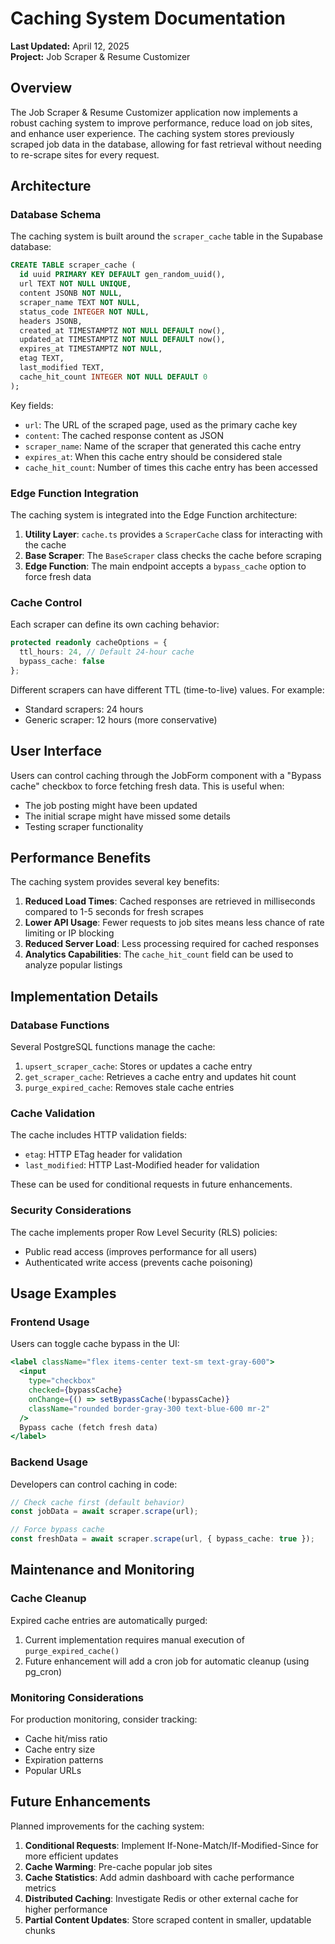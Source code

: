# Caching System Documentation

**Last Updated:** April 12, 2025  
**Project:** Job Scraper & Resume Customizer

## Overview

The Job Scraper & Resume Customizer application now implements a robust caching system to improve performance, reduce load on job sites, and enhance user experience. The caching system stores previously scraped job data in the database, allowing for fast retrieval without needing to re-scrape sites for every request.

## Architecture

### Database Schema

The caching system is built around the `scraper_cache` table in the Supabase database:

```sql
CREATE TABLE scraper_cache (
  id uuid PRIMARY KEY DEFAULT gen_random_uuid(),
  url TEXT NOT NULL UNIQUE,
  content JSONB NOT NULL,
  scraper_name TEXT NOT NULL,
  status_code INTEGER NOT NULL,
  headers JSONB,
  created_at TIMESTAMPTZ NOT NULL DEFAULT now(),
  updated_at TIMESTAMPTZ NOT NULL DEFAULT now(),
  expires_at TIMESTAMPTZ NOT NULL,
  etag TEXT,
  last_modified TEXT,
  cache_hit_count INTEGER NOT NULL DEFAULT 0
);
```

Key fields:
- `url`: The URL of the scraped page, used as the primary cache key
- `content`: The cached response content as JSON
- `scraper_name`: Name of the scraper that generated this cache entry
- `expires_at`: When this cache entry should be considered stale
- `cache_hit_count`: Number of times this cache entry has been accessed

### Edge Function Integration

The caching system is integrated into the Edge Function architecture:

1. **Utility Layer**: `cache.ts` provides a `ScraperCache` class for interacting with the cache
2. **Base Scraper**: The `BaseScraper` class checks the cache before scraping
3. **Edge Function**: The main endpoint accepts a `bypass_cache` option to force fresh data

### Cache Control

Each scraper can define its own caching behavior:

```typescript
protected readonly cacheOptions = {
  ttl_hours: 24, // Default 24-hour cache
  bypass_cache: false
};
```

Different scrapers can have different TTL (time-to-live) values. For example:
- Standard scrapers: 24 hours
- Generic scraper: 12 hours (more conservative)

## User Interface

Users can control caching through the JobForm component with a "Bypass cache" checkbox to force fetching fresh data. This is useful when:

- The job posting might have been updated
- The initial scrape might have missed some details
- Testing scraper functionality

## Performance Benefits

The caching system provides several key benefits:

1. **Reduced Load Times**: Cached responses are retrieved in milliseconds compared to 1-5 seconds for fresh scrapes
2. **Lower API Usage**: Fewer requests to job sites means less chance of rate limiting or IP blocking
3. **Reduced Server Load**: Less processing required for cached responses
4. **Analytics Capabilities**: The `cache_hit_count` field can be used to analyze popular listings

## Implementation Details

### Database Functions

Several PostgreSQL functions manage the cache:

1. `upsert_scraper_cache`: Stores or updates a cache entry
2. `get_scraper_cache`: Retrieves a cache entry and updates hit count
3. `purge_expired_cache`: Removes stale cache entries

### Cache Validation

The cache includes HTTP validation fields:
- `etag`: HTTP ETag header for validation
- `last_modified`: HTTP Last-Modified header for validation

These can be used for conditional requests in future enhancements.

### Security Considerations

The cache implements proper Row Level Security (RLS) policies:
- Public read access (improves performance for all users)
- Authenticated write access (prevents cache poisoning)

## Usage Examples

### Frontend Usage

Users can toggle cache bypass in the UI:

```jsx
<label className="flex items-center text-sm text-gray-600">
  <input
    type="checkbox"
    checked={bypassCache}
    onChange={() => setBypassCache(!bypassCache)}
    className="rounded border-gray-300 text-blue-600 mr-2"
  />
  Bypass cache (fetch fresh data)
</label>
```

### Backend Usage

Developers can control caching in code:

```typescript
// Check cache first (default behavior)
const jobData = await scraper.scrape(url);

// Force bypass cache
const freshData = await scraper.scrape(url, { bypass_cache: true });
```

## Maintenance and Monitoring

### Cache Cleanup

Expired cache entries are automatically purged:

1. Current implementation requires manual execution of `purge_expired_cache()`
2. Future enhancement will add a cron job for automatic cleanup (using pg_cron)

### Monitoring Considerations

For production monitoring, consider tracking:
- Cache hit/miss ratio
- Cache entry size
- Expiration patterns
- Popular URLs

## Future Enhancements

Planned improvements for the caching system:

1. **Conditional Requests**: Implement If-None-Match/If-Modified-Since for more efficient updates
2. **Cache Warming**: Pre-cache popular job sites
3. **Cache Statistics**: Add admin dashboard with cache performance metrics
4. **Distributed Caching**: Investigate Redis or other external cache for higher performance
5. **Partial Content Updates**: Store scraped content in smaller, updatable chunks

